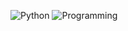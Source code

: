 ![Python](https://img.shields.io/badge/-Python-blue) ![Programming](https://img.shields.io/badge/-Programming-yellow) 
